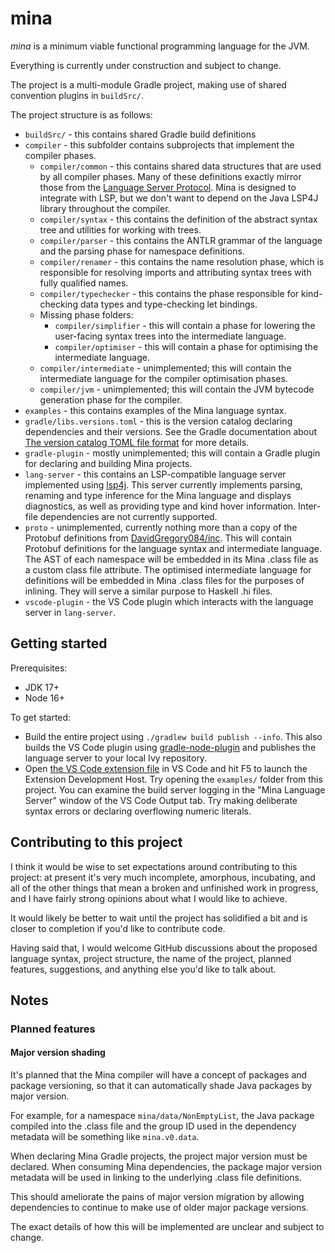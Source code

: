 # mina

*mina* is a minimum viable functional programming language for the JVM.

Everything is currently under construction and subject to change.

The project is a multi-module Gradle project, making use of shared convention plugins in `buildSrc/`.

The project structure is as follows:

* `buildSrc/` - this contains shared Gradle build definitions
* `compiler` - this subfolder contains subprojects that implement the compiler phases.
    * `compiler/common` - this contains shared data structures that are used by all compiler phases. Many of these definitions exactly mirror those from the [Language Server Protocol](https://microsoft.github.io/language-server-protocol/). Mina is designed to integrate with LSP, but we don't want to depend on the Java LSP4J library throughout the compiler.
    * `compiler/syntax` - this contains the definition of the abstract syntax tree and utilities for working with trees.
    * `compiler/parser` - this contains the ANTLR grammar of the language and the parsing phase for namespace definitions.
    * `compiler/renamer` - this contains the name resolution phase, which is responsible for resolving imports and attributing syntax trees with fully qualified names.
    * `compiler/typechecker` - this contains the phase responsible for kind-checking data types and type-checking let bindings.
    * Missing phase folders:
        * `compiler/simplifier` - this will contain a phase for lowering the user-facing syntax trees into the intermediate language.
        * `compiler/optimiser` - this will contain a phase for optimising the intermediate language.
    * `compiler/intermediate` - unimplemented; this will contain the intermediate language for the compiler optimisation phases.
    * `compiler/jvm` - unimplemented; this will contain the JVM bytecode generation phase for the compiler.
* `examples` - this contains examples of the Mina language syntax.
* `gradle/libs.versions.toml` - this is the version catalog declaring dependencies and their versions. See the Gradle documentation about [The version catalog TOML file format](https://docs.gradle.org/current/userguide/platforms.html#sub::toml-dependencies-format) for more details.
* `gradle-plugin` - mostly unimplemented; this will contain a Gradle plugin for declaring and building Mina projects.
* `lang-server` - this contains an LSP-compatible language server implemented using [lsp4j](https://github.com/eclipse/lsp4j). This server currently implements parsing, renaming and type inference for the Mina language and displays diagnostics, as well as providing type and kind hover information. Inter-file dependencies are not currently supported.
* `proto` - unimplemented, currently nothing more than a copy of the Protobuf definitions from [DavidGregory084/inc](https://github.com/DavidGregory084/inc). This will contain Protobuf definitions for the language syntax and intermediate language. The AST of each namespace will be embedded in its Mina .class file as a custom class file attribute. The optimised intermediate language for definitions will be embedded in Mina .class files for the purposes of inlining. They will serve a similar purpose to Haskell .hi files.
* `vscode-plugin` - the VS Code plugin which interacts with the language server in `lang-server`.

## Getting started

Prerequisites:

* JDK 17+
* Node 16+

To get started:

* Build the entire project using `./gradlew build publish --info`. This also builds the VS Code plugin using [gradle-node-plugin](https://github.com/node-gradle/gradle-node-plugin) and publishes the language server to your local Ivy repository.
* Open [the VS Code extension file](./vscode-plugin/src/extension.ts) in VS Code and hit F5 to launch the Extension Development Host. Try opening the `examples/` folder from this project. You can examine the build server logging in the "Mina Language Server" window of the VS Code Output tab. Try making deliberate syntax errors or declaring overflowing numeric literals.

## Contributing to this project

I think it would be wise to set expectations around contributing to this project: at present it's very much incomplete, amorphous, incubating, and all of the other things that mean a broken and unfinished work in progress, and I have fairly strong opinions about what I would like to achieve.

It would likely be better to wait until the project has solidified a bit and is closer to completion if you'd like to contribute code.

Having said that, I would welcome GitHub discussions about the proposed language syntax, project structure, the name of the project, planned features, suggestions, and anything else you'd like to talk about.

## Notes

### Planned features

#### Major version shading

It's planned that the Mina compiler will have a concept of packages and package versioning, so that it can automatically shade Java packages by major version.

For example, for a namespace `mina/data/NonEmptyList`, the Java package compiled into the .class file and the group ID used in the dependency metadata will be something like `mina.v0.data`.

When declaring Mina Gradle projects, the project major version must be declared. When consuming Mina dependencies, the package major version metadata will be used in linking to the underlying .class file definitions.

This should ameliorate the pains of major version migration by allowing dependencies to continue to make use of older major package versions.

The exact details of how this will be implemented are unclear and subject to change.
